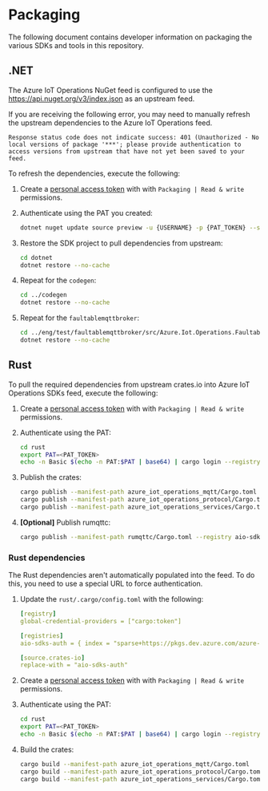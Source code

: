 # Packaging

The following document contains developer information on packaging the various SDKs and tools in this repository.

## .NET

The Azure IoT Operations NuGet feed is configured to use the https://api.nuget.org/v3/index.json as an upstream feed. 

If you are receiving the following error, you may need to manually refresh the upstream dependencies to the Azure IoT Operations feed.

```output
Response status code does not indicate success: 401 (Unauthorized - No local versions of package '***'; please provide authentication to access versions from upstream that have not yet been saved to your feed.
```

To refresh the dependencies, execute the following:

1. Create a [personal access token](https://dev.azure.com/azure-iot-sdks/_usersSettings/tokens) with with `Packaging | Read & write` permissions.

1. Authenticate using the PAT you created:

    ```bash
    dotnet nuget update source preview -u {USERNAME} -p {PAT_TOKEN} --store-password-in-clear-text
    ```

1. Restore the SDK project to pull dependencies from upstream:

    ```bash
    cd dotnet
    dotnet restore --no-cache
    ```

1. Repeat for the `codegen`:

    ```bash
    cd ../codegen
    dotnet restore --no-cache
    ```

1. Repeat for the `faultablemqttbroker`:

    ```bash
    cd ../eng/test/faultablemqttbroker/src/Azure.Iot.Operations.FaultableMqttBroker
    dotnet restore --no-cache
    ```

## Rust

To pull the required dependencies from upstream crates.io into Azure IoT Operations SDKs feed, execute the following:

1. Create a [personal access token](https://dev.azure.com/azure-iot-sdks/_usersSettings/tokens) with with `Packaging | Read & write` permissions.

1. Authenticate using the PAT:

    ```bash
    cd rust
    export PAT=<PAT_TOKEN>
    echo -n Basic $(echo -n PAT:$PAT | base64) | cargo login --registry aio-sdks
    ```

1. Publish the crates:

    ```bash
    cargo publish --manifest-path azure_iot_operations_mqtt/Cargo.toml --registry aio-sdks
    cargo publish --manifest-path azure_iot_operations_protocol/Cargo.toml --registry aio-sdks
    cargo publish --manifest-path azure_iot_operations_services/Cargo.toml --registry aio-sdks
    ```

1. **[Optional]** Publish rumqttc:

    ```bash
    cargo publish --manifest-path rumqttc/Cargo.toml --registry aio-sdks --features use-native-tls --no-default-features
    ```

### Rust dependencies

The Rust dependencies aren't automatically populated into the feed. To do this, you need to use a special URL to force authentication.

1. Update the `rust/.cargo/config.toml` with the following:

    ```yaml
    [registry]
    global-credential-providers = ["cargo:token"]

    [registries]
    aio-sdks-auth = { index = "sparse+https://pkgs.dev.azure.com/azure-iot-sdks/iot-operations/_packaging/preview~force-auth/Cargo/index/" }

    [source.crates-io]
    replace-with = "aio-sdks-auth"
    ```

1. Create a [personal access token](https://dev.azure.com/azure-iot-sdks/_usersSettings/tokens) with with `Packaging | Read & write` permissions.

1. Authenticate using the PAT:

    ```bash
    cd rust
    export PAT=<PAT_TOKEN>
    echo -n Basic $(echo -n PAT:$PAT | base64) | cargo login --registry aio-sdks-auth
    ```

1. Build the crates:

    ```bash
    cargo build --manifest-path azure_iot_operations_mqtt/Cargo.toml
    cargo build --manifest-path azure_iot_operations_protocol/Cargo.toml
    cargo build --manifest-path azure_iot_operations_services/Cargo.toml
    ```
